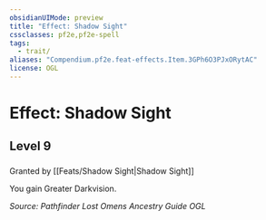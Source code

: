 ```yaml
---
obsidianUIMode: preview
title: "Effect: Shadow Sight"
cssclasses: pf2e,pf2e-spell
tags:
  - trait/
aliases: "Compendium.pf2e.feat-effects.Item.3GPh6O3PJxORytAC"
license: OGL
---
```

# Effect: Shadow Sight
## Level 9
### 






Granted by [[Feats/Shadow Sight|Shadow Sight]]

You gain Greater Darkvision.

*Source: Pathfinder Lost Omens Ancestry Guide*
*OGL*